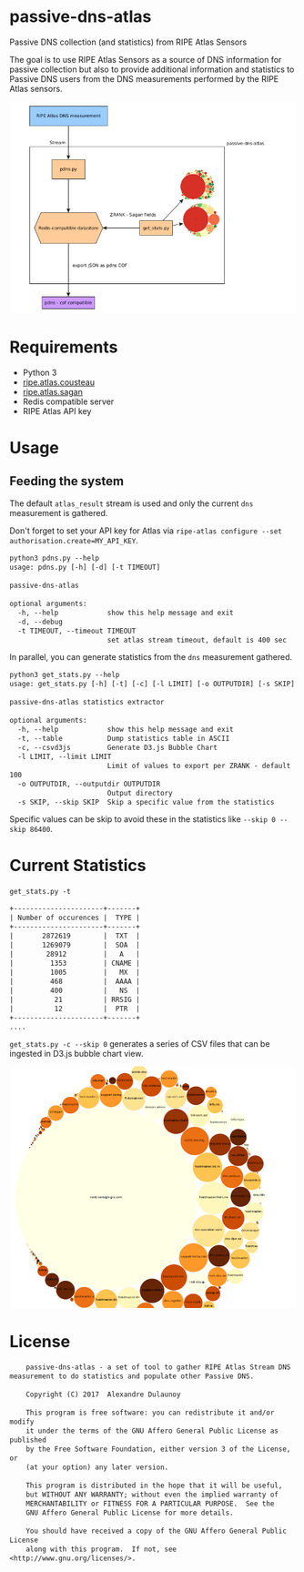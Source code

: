 # passive-dns-atlas

Passive DNS collection (and statistics) from RIPE Atlas Sensors

The goal is to use RIPE Atlas Sensors as a source of DNS information for passive collection but also to provide
additional information and statistics to Passive DNS users from the DNS measurements performed by the RIPE Atlas sensors.

![overview](./overview.png)

# Requirements

- Python 3
- [ripe.atlas.cousteau](https://github.com/RIPE-NCC/ripe-atlas-cousteau)
- [ripe.atlas.sagan](https://github.com/RIPE-NCC/ripe.atlas.sagan)
- Redis compatible server
- RIPE Atlas API key

# Usage

## Feeding the system

The default `atlas_result` stream is used and only the current `dns` measurement is gathered.

Don't forget to set your API key for Atlas via `ripe-atlas configure --set authorisation.create=MY_API_KEY`.

~~~~
python3 pdns.py --help
usage: pdns.py [-h] [-d] [-t TIMEOUT]

passive-dns-atlas

optional arguments:
  -h, --help            show this help message and exit
  -d, --debug
  -t TIMEOUT, --timeout TIMEOUT
                        set atlas stream timeout, default is 400 sec
~~~~

In parallel, you can generate statistics from the `dns` measurement gathered.

~~~~
python3 get_stats.py --help
usage: get_stats.py [-h] [-t] [-c] [-l LIMIT] [-o OUTPUTDIR] [-s SKIP]

passive-dns-atlas statistics extractor

optional arguments:
  -h, --help            show this help message and exit
  -t, --table           Dump statistics table in ASCII
  -c, --csvd3js         Generate D3.js Bubble Chart
  -l LIMIT, --limit LIMIT
                        Limit of values to export per ZRANK - default 100
  -o OUTPUTDIR, --outputdir OUTPUTDIR
                        Output directory
  -s SKIP, --skip SKIP  Skip a specific value from the statistics
~~~~

Specific values can be skip to avoid these in the statistics like `--skip 0 --skip 86400`.

# Current Statistics

`get_stats.py -t`

~~~~
+----------------------+-------+
| Number of occurences |  TYPE |
+----------------------+-------+
|       2872619        |  TXT  |
|       1269079        |  SOA  |
|        28912         |   A   |
|         1353         | CNAME |
|         1005         |   MX  |
|         468          |  AAAA |
|         400          |   NS  |
|          21          | RRSIG |
|          12          |  PTR  |
+----------------------+-------+
....
~~~~

`get_stats.py -c --skip 0` generates a series of CSV files that can be ingested in D3.js bubble chart view.

![SOA records](soa.png)

# License


~~~~
    passive-dns-atlas - a set of tool to gather RIPE Atlas Stream DNS measurement to do statistics and populate other Passive DNS.

    Copyright (C) 2017  Alexandre Dulaunoy

    This program is free software: you can redistribute it and/or modify
    it under the terms of the GNU Affero General Public License as published
    by the Free Software Foundation, either version 3 of the License, or
    (at your option) any later version.

    This program is distributed in the hope that it will be useful,
    but WITHOUT ANY WARRANTY; without even the implied warranty of
    MERCHANTABILITY or FITNESS FOR A PARTICULAR PURPOSE.  See the
    GNU Affero General Public License for more details.

    You should have received a copy of the GNU Affero General Public License
    along with this program.  If not, see <http://www.gnu.org/licenses/>.

~~~~
 
